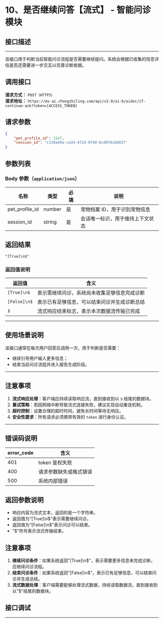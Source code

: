 # 10、是否继续问答【流式】 - 智能问诊模块

## 接口描述
---
该接口用于判断当前智能问诊流程是否需要继续提问。系统会根据已收集的信息评估是否还需要进一步交互以完善诊断依据。

## 调用接口
**请求方式：** `POST（HTTPS）`  
**请求地址：** `https://ms-ai.chongzhiling.com/api/v2.0/ai-b/aidoc/if-continue-ask?token=[ACCESS_TOKEN]`

## 请求参数
```json
{
    "pet_profile_id": 3147,
    "session_id": "c139a49a-ca34-472d-9749-6cd976cbb937"
}
```

## 参数列表
### Body 参数（`application/json`）
| 名称            | 类型   | 必填 | 说明                  |
| --------------- | ------ | ---- | --------------------- |
| pet_profile_id  | number | 是   | 宠物档案 ID，用于识别宠物信息            |
| session_id      | string | 是   | 会话唯一标识，用于维持上下文状态 |

## 返回结果
```plaintext
"[True]\n$"
```
### 返回值说明

| 返回值           | 含义                                                         |
|------------------|--------------------------------------------------------------|
| `[True]\n$`      | 表示需继续问诊，系统尚未收集足够信息完成诊断                |
| `[False]\n$`     | 表示已有足够信息，可以结束问诊并生成诊断总结                |
| `$`              | 流式响应结束标志，表示本次数据流传输已完成                  |

---

## 使用场景说明

该接口通常在每次用户回答后调用一次，用于判断是否需要：
- 继续引导用户输入更多信息；
- 结束当前问诊流程并进入报告生成阶段。

---

## 注意事项

1. **流式响应处理**：客户端应持续读取响应流，直到接收到以 `$` 结尾的数据块。
2. **重试策略**：若因网络中断导致流式连接失败，建议实现自动重连机制。
3. **超时控制**：设置合理的超时时间，避免长时间等待无响应。
4. **安全性要求**：所有请求必须携带有效的 `token` 进行身份认证。

---

## 错误码说明

| error_code | 含义                             |
|------------|----------------------------------|
| 401        | token 鉴权失败                    |
| 400        | 请求参数缺失或格式错误            |
| 500        | 系统内部错误                      |


## 返回参数说明
- 响应内容为流式文本，返回的是一个字符串。
- 返回值为"[True]\n$"表示需要继续问诊。
- 返回值为"[False]\n$"表示问诊可以结束。
- "$"符号表示流式传输结束。

## 注意事项
1. **继续问诊条件**：如果系统返回"[True]\n$"，表示需要更多信息来完成诊断，应继续问诊流程。
2. **结束问诊条件**：如果系统返回"[False]\n$"，表示已有足够信息，可以结束问诊并生成总结。
3. **流式数据处理**：客户端需要能够处理流式数据，持续读取数据流，直到接收到以"$"结尾的数据块。

## 接口调试
---
<script setup>  
import SwaggerUI from '../../../../src/components/SwaggerUI.vue'  
</script>  

<ClientOnly>  
  <SwaggerUI   
    tag="if-continue-ask"   
    type="post"   
    path="/aidoc-exotic/if-continue-ask"
    version="v2"   
  />  
</ClientOnly>  



